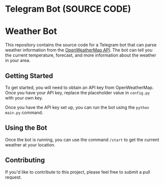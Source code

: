# Telegram Bot (SOURCE CODE)
# Weather Bot

This repository contains the source code for a Telegram bot that can parse weather information from the [OpenWeatherMap API](https://openweathermap.org/api). The bot can tell you the current temperature, forecast, and more information about the weather in your area.

## Getting Started

To get started, you will need to obtain an API key from OpenWeatherMap. Once you have your API key, replace the placeholder value in `config.py` with your own key.

Once you have the API key set up, you can run the bot using the `python main.py` command.

## Using the Bot

Once the bot is running, you can use the command `/start` to get the current weather at your location. 
## Contributing

If you'd like to contribute to this project, please feel free to submit a pull request.
